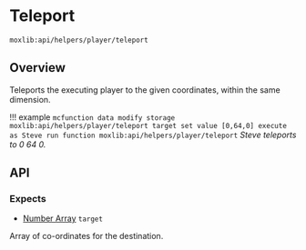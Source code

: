 # Teleport
`moxlib:api/helpers/player/teleport`

## Overview
Teleports the executing player to the given coordinates, within the same dimension.

!!! example
    ``` mcfunction
    data modify storage moxlib:api/helpers/player/teleport target set value [0,64,0]
    execute as Steve run function moxlib:api/helpers/player/teleport
    ```
    *Steve teleports to 0 64 0.*
## API
### Expects
- [Number Array](/types#array) `target`

Array of co-ordinates for the destination.